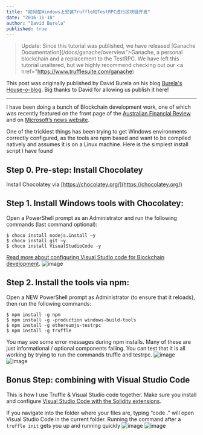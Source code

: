 ```yaml
---
title: "如何在Windows上安装Truffle和TestRPC进行区块链开发"
date: "2016-11-18"
author: "David Burela"
published: true
---
```


> Update: Since this tutorial was published, we have released [Ganache Documentation](/docs/ganache/overview">Ganache</a>, a personal blockchain and a replacement to the TestRPC. We have left this tutorial unaltered, but we highly recommend checking out our <a href="https://www.trufflesuite.com/ganache)

This post was originally published by David Burela on his blog [Burela's House-o-blog](https://davidburela.wordpress.com/2016/11/18/how-to-install-truffle-testrpc-on-windows-for-blockchain-development/). Big thanks to David for allowing us publish it here!

---

I have been doing a bunch of Blockchain development work, one of which was recently featured on the front page of the [Australian Financial
Review](http://www.afr.com/technology/webjet-moves-early-with-microsoft-to-create-first-blockchain-for-hotel-bookings-20161104-gshwra) and on [Microsoft’s news website](https://news.microsoft.com/en-au/2016/11/08/webjet-and-microsoft-build-first-of-a-kind-travel-industry-blockchain-solution/).

One of the trickiest things has been trying to get Windows environments correctly configured, as the tools are npm based and want to be compiled natively and assumes it is on a Linux machine. Here is the simplest install script I have found

## Step 0. Pre-step: Install Chocolatey

Install Chocolatey via [https://chocolatey.org/](https://chocolatey.org/)

## Step 1. Install Windows tools with Chocolatey:

Open a PowerShell prompt as an Administrator and run the following commands (last command optional):

```shell
$ choco install nodejs.install –y
$ choco install git –y
$ choco install VisualStudioCode -y
```

[Read more about configuring Visual Studio code for Blockchain development](/tutorials/configuring-visual-studio-code).
![image](https://davidburela.files.wordpress.com/2016/11/image.png)

## Step 2. Install the tools via npm:

Open a NEW PowerShell prompt as Administrator (to ensure that it reloads), then run the following commands:

```shell
$ npm install -g npm
$ npm install -g -production windows-build-tools
$ npm install -g ethereumjs-testrpc
$ npm install -g truffle
```

You may see some error messages during npm installs. Many of these are just informational / optional components failing. You can test that it is all working by trying to run the commands truffle and testrpc.
![image](https://davidburela.files.wordpress.com/2016/11/image1.png)
![image](https://davidburela.files.wordpress.com/2016/11/image2.png)

## Bonus Step: combining with Visual Studio Code

This is how I use Truffle & Visual Studio code together. Make sure you install and configure [Visual Studio Code with the Solidity extensions](https://davidburela.wordpress.com/2016/11/18/configuring-visual-studio-code-for-ethereum-blockchain-development/).

If you navigate into the folder where your files are, typing “code .” will open Visual Studio Code in the current folder. Running the command after a `truffle init` gets you up and running quickly
![image](https://davidburela.files.wordpress.com/2016/11/image_thumb6.png?w=1212&h=356)
![image](https://davidburela.files.wordpress.com/2016/11/image_thumb7.png?w=1893&h=1563)
